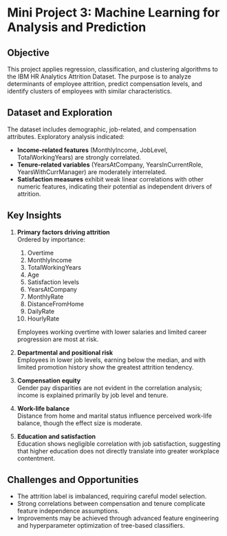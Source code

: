# Mini Project 3: Machine Learning for Analysis and Prediction

## Objective
This project applies regression, classification, and clustering algorithms to the IBM HR Analytics Attrition Dataset. The purpose is to analyze determinants of employee attrition, predict compensation levels, and identify clusters of employees with similar characteristics.

## Dataset and Exploration
The dataset includes demographic, job-related, and compensation attributes. Exploratory analysis indicated:

- **Income-related features** (MonthlyIncome, JobLevel, TotalWorkingYears) are strongly correlated.  
- **Tenure-related variables** (YearsAtCompany, YearsInCurrentRole, YearsWithCurrManager) are moderately interrelated.  
- **Satisfaction measures** exhibit weak linear correlations with other numeric features, indicating their potential as independent drivers of attrition.

## Key Insights

1. **Primary factors driving attrition**  
   Ordered by importance:  
   1. Overtime  
   2. MonthlyIncome  
   3. TotalWorkingYears  
   4. Age  
   5. Satisfaction levels  
   6. YearsAtCompany  
   7. MonthlyRate  
   8. DistanceFromHome  
   9. DailyRate  
   10. HourlyRate  

   Employees working overtime with lower salaries and limited career progression are most at risk.

2. **Departmental and positional risk**  
   Employees in lower job levels, earning below the median, and with limited promotion history show the greatest attrition tendency.

3. **Compensation equity**  
   Gender pay disparities are not evident in the correlation analysis; income is explained primarily by job level and tenure.

4. **Work-life balance**  
   Distance from home and marital status influence perceived work-life balance, though the effect size is moderate.

5. **Education and satisfaction**  
   Education shows negligible correlation with job satisfaction, suggesting that higher education does not directly translate into greater workplace contentment.


## Challenges and Opportunities
- The attrition label is imbalanced, requiring careful model selection.  
- Strong correlations between compensation and tenure complicate feature independence assumptions.  
- Improvements may be achieved through advanced feature engineering and hyperparameter optimization of tree-based classifiers.
